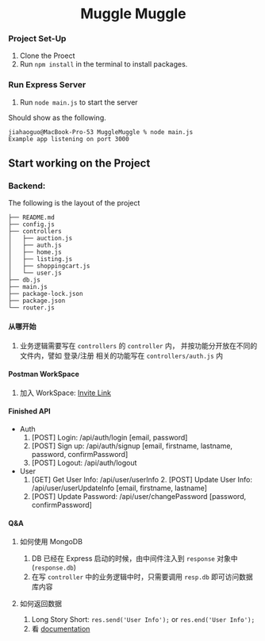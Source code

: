<h1 style="text-align: center">Muggle Muggle</h1>

### Project Set-Up
1. Clone the Proect
2. Run `npm install` in the terminal to install packages.

### Run Express Server
1. Run `node main.js` to start the server

Should show as the following.
```shell
jiahaoguo@MacBook-Pro-53 MuggleMuggle % node main.js 
Example app listening on port 3000
```

## Start working on the Project

### Backend:
The following is the layout of the project
```shell
├── README.md
├── config.js
├── controllers
│   ├── auction.js
│   ├── auth.js
│   ├── home.js
│   ├── listing.js
│   ├── shoppingcart.js
│   └── user.js
├── db.js
├── main.js
├── package-lock.json
├── package.json
└── router.js
```
#### 从哪开始

1. 业务逻辑需要写在 `controllers` 的 `controller` 内，
并按功能分开放在不同的文件内，譬如 登录/注册 相关的功能写在
`controllers/auth.js` 内

#### Postman WorkSpace
   1. 加入 WorkSpace: [Invite Link](https://app.getpostman.com/join-team?invite_code=db6ceb1e56a8c715e1d6eed1a32f5733&target_code=30a67f6c92f514b83baf3d3180c20470)

#### Finished API
- Auth
  1. [POST] Login: /api/auth/login [email, password]
  2. [POST] Sign up: /api/auth/signup [email, firstname, lastname, password, confirmPassword]
  3. [POST] Logout: /api/auth/logout
- User
  1. [GET] Get User Info: /api/user/userInfo
     2. [POST] Update User Info: /api/user/userUpdateInfo [email, firstname, lastname]
  3. [POST] Update Password: /api/user/changePassword [password, confirmPassword]

#### Q&A
1. 如何使用 MongoDB
   1. DB 已经在 Express 启动的时候，由中间件注入到 `response`
   对象中(`response.db`)
   2. 在写 `controller` 中的业务逻辑中时，只需要调用 `resp.db`
   即可访问数据库内容
   
2. 如何返回数据
   1. Long Story Short:
      `res.send('User Info');` or `res.end('User Info');`
   2. 看 [documentation](https://expressjs.com/)